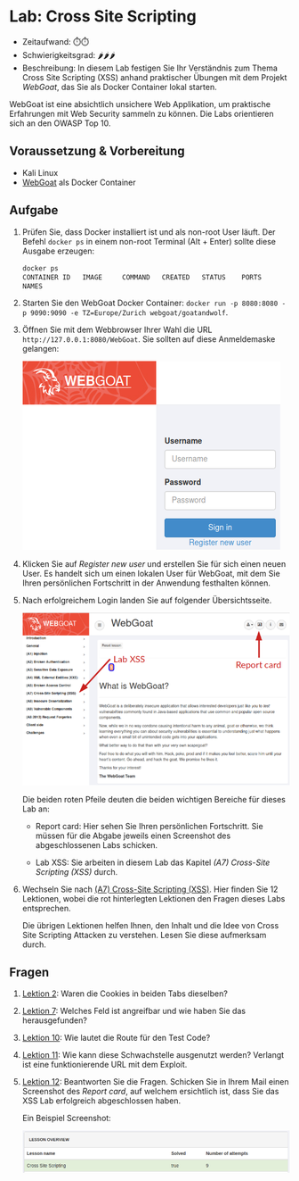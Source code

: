 # Lab: Cross Site Scripting

-   Zeitaufwand:        ⏱️⏱️
-   Schwierigkeitsgrad: 🌶🌶🌶️
-   Beschreibung: In diesem Lab festigen Sie Ihr Verständnis zum Thema Cross Site Scripting (XSS) anhand praktischer Übungen mit dem Projekt _WebGoat_, das Sie als Docker Container lokal starten.

WebGoat ist eine absichtlich unsichere Web Applikation, um praktische Erfahrungen mit Web Security sammeln zu können. Die Labs orientieren sich an den OWASP Top 10.

## Voraussetzung & Vorbereitung

-   Kali Linux
-   [WebGoat](https://github.com/WebGoat/WebGoat) als Docker Container

## Aufgabe

1.  Prüfen Sie, dass Docker installiert ist und als non-root User läuft. Der Befehl `docker ps` in einem non-root Terminal (Alt + Enter) sollte diese Ausgabe erzeugen:

        docker ps
        CONTAINER ID   IMAGE     COMMAND   CREATED   STATUS    PORTS     NAMES

2.  Starten Sie den WebGoat Docker Container: `docker run -p 8080:8080 -p 9090:9090 -e TZ=Europe/Zurich webgoat/goatandwolf`.

3.  Öffnen Sie mit dem Webbrowser Ihrer Wahl die URL `http://127.0.0.1:8080/WebGoat`. Sie sollten auf diese Anmeldemaske gelangen:

    ![WebGoat Loginpage](img/webgoat-login-page.png)

4.  Klicken Sie auf _Register new user_ und erstellen Sie für sich einen neuen User. Es handelt sich um einen lokalen User für WebGoat, mit dem Sie Ihren persönlichen Fortschritt in der Anwendung festhalten können.

5.  Nach erfolgreichem Login landen Sie auf folgender Übersichtsseite.

    ![WebGoat Welcome Page](img/webgoat-welcome-page.png)

    Die beiden roten Pfeile deuten die beiden wichtigen Bereiche für dieses Lab an:

    -   Report card: Hier sehen Sie Ihren persönlichen Fortschritt. Sie müssen für die Abgabe jeweils einen Screenshot des abgeschlossenen Labs schicken.

    -   Lab XSS: Sie arbeiten in diesem Lab das Kapitel _(A7) Cross-Site Scripting (XSS)_ durch.

6.  Wechseln Sie nach [(A7) Cross-Site Scripting (XSS)](http://127.0.0.1:8080/WebGoat/start.mvc#lesson/CrossSiteScripting.lesson). Hier finden Sie 12 Lektionen, wobei die rot hinterlegten Lektionen den Fragen dieses Labs entsprechen.

    Die übrigen Lektionen helfen Ihnen, den Inhalt und die Idee von Cross Site Scripting Attacken zu verstehen. Lesen Sie diese aufmerksam durch.

## Fragen

1.  [Lektion 2](http://127.0.0.1:8080/WebGoat/start.mvc#lesson/CrossSiteScripting.lesson/1): Waren die Cookies in beiden Tabs dieselben?

2.  [Lektion 7](http://127.0.0.1:8080/WebGoat/start.mvc#lesson/CrossSiteScripting.lesson/6): Welches Feld ist angreifbar und wie haben Sie das herausgefunden?

3.  [Lektion 10](http://127.0.0.1:8080/WebGoat/start.mvc#lesson/CrossSiteScripting.lesson/9): Wie lautet die Route für den Test Code?

4.  [Lektion 11](http://127.0.0.1:8080/WebGoat/start.mvc#lesson/CrossSiteScripting.lesson/10): Wie kann diese Schwachstelle ausgenutzt werden? Verlangt ist eine funktionierende URL mit dem Exploit.

5.  [Lektion 12](http://127.0.0.1:8080/WebGoat/start.mvc#lesson/CrossSiteScripting.lesson/11): Beantworten Sie die Fragen. Schicken Sie in Ihrem Mail einen Screenshot des _Report card_, auf welchem ersichtlich ist, dass Sie das XSS Lab erfolgreich abgeschlossen haben.

    Ein Beispiel Screenshot:

    ![sha256sum webgoat-xss-solved.png 3b24af407bb2922934a4845ce375dbd3e4d9d0670d82ca98658f897592c0ef6b](img/webgoat-xss-solved.png)

